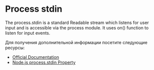 # Process stdin

The process.stdin is a standard Readable stream which listens for user input and is accessible via the process module. It uses on() function to listen for input events.

Для получения дополнительной информации посетите следующие ресурсы:

- [Official Documentation](https://nodejs.org/api/process.html#processstdin)
- [Node.js process.stdin Property](https://www.geeksforgeeks.org/node-js-process-stdin-property)
